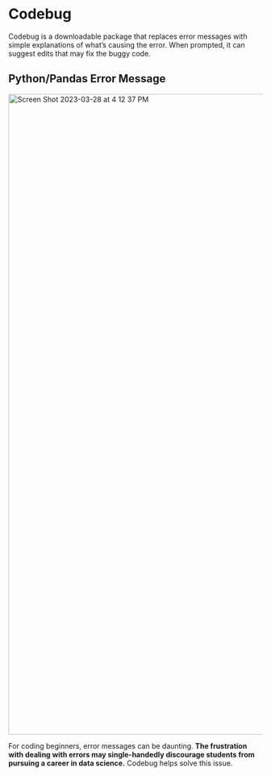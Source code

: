 # Codebug

Codebug is a downloadable package that replaces error messages with simple explanations of what’s causing the error. When prompted, it can suggest edits that may fix the buggy code. 

## Python/Pandas Error Message
<img width="1272" alt="Screen Shot 2023-03-28 at 4 12 37 PM" src="https://user-images.githubusercontent.com/95925660/228388554-2dc8012b-964d-42d3-b1c3-7d650b35266a.png">

For coding beginners, error messages can be daunting. **The frustration with dealing with errors may single-handedly discourage students from pursuing a career in data science.** Codebug helps solve this issue.

